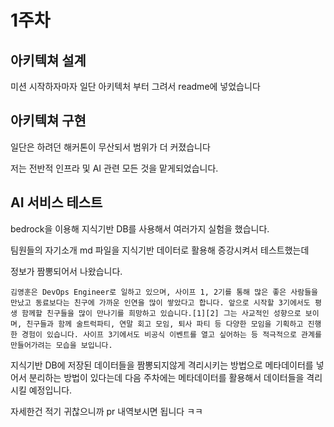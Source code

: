 # 1주차

## 아키텍쳐 설계

미션 시작하자마자 일단 아키텍처 부터 그려서 readme에 넣었습니다

## 아키텍쳐 구현

일단은 하려던 해커톤이 무산되서 범위가 더 커졌습니다

저는 전반적 인프라 및 AI 관련 모든 것을 맡게되었습니다.


## AI 서비스 테스트
bedrock을 이용해 지식기반 DB를 사용해서 여러가지 실험을 했습니다.

팀원들의 자기소개 md 파일을 지식기반 데이터로 활용해 증강시켜서 테스트했는데 

정보가 짬뽕되어서 나왔습니다.

`
김영훈은 DevOps Engineer로 일하고 있으며, 사이프 1, 2기를 통해 많은 좋은 사람들을 만났고 동료보다는 친구에 가까운 인연을 많이 쌓았다고 합니다. 앞으로 시작할 3기에서도 평생 함께할 친구들을 많이 만나기를 희망하고 있습니다.[1][2] 그는 사교적인 성향으로 보이며, 친구들과 함께 술트럭파티, 연말 회고 모임, 퇴사 파티 등 다양한 모임을 기획하고 진행한 경험이 있습니다. 사이프 3기에서도 비공식 이벤트를 열고 싶어하는 등 적극적으로 관계를 만들어가려는 모습을 보입니다.
`

지식기반 DB에 저장된 데이터들을 짬뽕되지않게 격리시키는 방법으로 메타데이터를 넣어서 분리하는 방법이 있다는데 다음 주차에는 메타데이터를 활용해서 데이터들을 격리시킬 예정입니다.

자세한건 적기 귀찮으니까 pr 내역보시면 됩니다 ㅋㅋ
